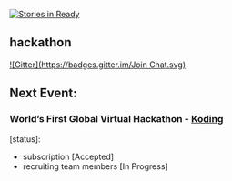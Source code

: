 [![Stories in Ready](https://badge.waffle.io/gdumitrescu/hackathon.png?label=ready&title=Ready)](https://waffle.io/gdumitrescu/hackathon)
## hackathon

[![Gitter](https://badges.gitter.im/Join Chat.svg)](https://gitter.im/gdumitrescu/hackathon?utm_source=badge&utm_medium=badge&utm_campaign=pr-badge)

## Next Event:

### World’s First Global Virtual Hackathon - [Koding](https://koding.com/Hackathon) 
[status]: 
- subscription [Accepted]
- recruiting team members [In Progress]
